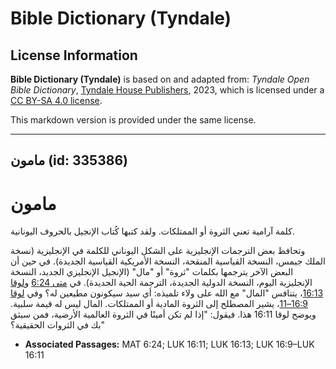 # Bible Dictionary (Tyndale)

## License Information

**Bible Dictionary (Tyndale)** is based on and adapted from: _Tyndale Open Bible Dictionary_, [Tyndale House Publishers](https://tyndaleopenresources.com/), 2023, which is licensed under a [CC BY-SA 4.0 license](https://creativecommons.org/licenses/by-sa/4.0/legalcode.en).

This markdown version is provided under the same license.



--------------------------------

## مامون (id: 335386)

مامون
=====

كلمة آرامية تعني الثروة أو الممتلكات. ولقد كتبها كُتاب الإنجيل بالحروف اليونانية.

وتحافظ بعض الترجمات الإنجليزية على الشكل اليوناني للكلمة في الإنجليزية (نسخة الملك جيمس، النسخة القياسية المنقحة، النسخة الأمريكية القياسية الجديدة). في حين أن البعض الآخر يترجمها بكلمات "ثروة" أو "مال" (الإنجيل الإنجليزي الجديد، النسخة الإنجليزية اليوم، النسخة الدولية الجديدة، الترجمة الحية الجديدة). في [متى 6:24](https://ref.ly/Matt6:24) و[لوقا 16:13](https://ref.ly/Luke16:13)، يتنافس "المال" مع الله على ولاء تلميذه: أي سيد سيكونون مطيعين له؟ وفي [لوقا 16:9–11](https://ref.ly/Luke16:9-Luke16:11)، يشير المصطلح إلى الثروة المادية أو الممتلكات. المال ليس له قيمة سلبية. ويوضح لوقا 16:11 هذا. فيقول: "إذا لم تكن أمينًا في الثروة العالمية الأرضية، فمن سيثق بك في الثروات الحقيقية؟"

* **Associated Passages:** MAT 6:24; LUK 16:11; LUK 16:13; LUK 16:9–LUK 16:11

